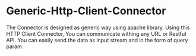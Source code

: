 Generic-Http-Client-Connector
=============================

The Connector is designed as generic way using apache library. 
Using this HTTP Client Connector, You can communicate withing any URL or Restful API.
You can easily send the data as input stream and in the form of query param. 
